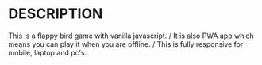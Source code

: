# DESCRIPTION

This is a flappy bird game with vanilla javascript. /
It is also PWA app which means you can play it when you are offline. /
This is fully responsive for mobile, laptop and pc's.

